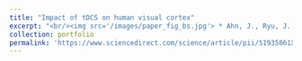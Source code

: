 ```yaml
---
title: "Impact of tDCS on human visual cortex"
excerpt: "<br/><img src='/images/paper_fig_bs.jpg'> * Ahn, J., Ryu, J., Lee, S., Lee, C., Im, C.-H., Lee, S.-H., 2023. Transcranial direct current stimulation elevates the baseline activity while sharpening the spatial tuning of the human visual cortex. Brain Stimulation 16, 1154–1164. https://doi.org/10.1016/j.brs.2023.07.052"
collection: portfolio
permalink: 'https://www.sciencedirect.com/science/article/pii/S1935861X23018661'
---
```


